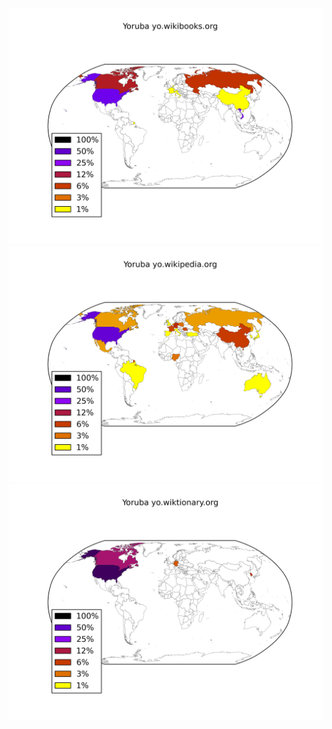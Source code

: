 ![](images/Yoruba-yo.wikibooks.org.png)
![](images/Yoruba-yo.wikipedia.org.png)
![](images/Yoruba-yo.wiktionary.org.png)
